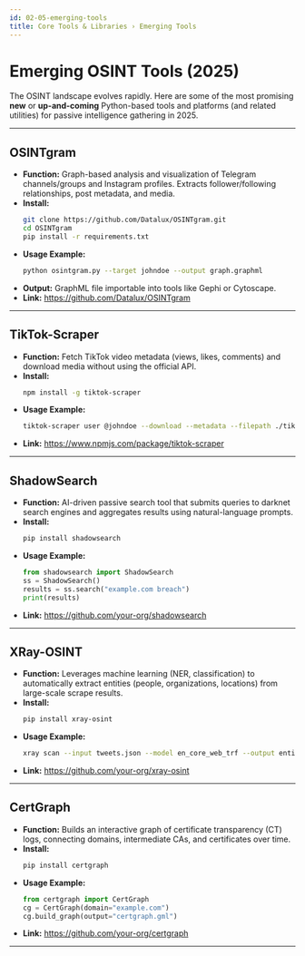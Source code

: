 ```yaml
---
id: 02-05-emerging-tools
title: Core Tools & Libraries › Emerging Tools
---
```


# Emerging OSINT Tools (2025)

The OSINT landscape evolves rapidly. Here are some of the most promising **new** or **up-and-coming** Python-based tools and platforms (and related utilities) for passive intelligence gathering in 2025.

---

## OSINTgram

- **Function:** Graph-based analysis and visualization of Telegram channels/groups and Instagram profiles. Extracts follower/following relationships, post metadata, and media.  
- **Install:**  
  ```bash
  git clone https://github.com/Datalux/OSINTgram.git
  cd OSINTgram
  pip install -r requirements.txt
  ```  
- **Usage Example:**  
  ```bash
  python osintgram.py --target johndoe --output graph.graphml
  ```  
- **Output:** GraphML file importable into tools like Gephi or Cytoscape.  
- **Link:** https://github.com/Datalux/OSINTgram  

---

## TikTok-Scraper

- **Function:** Fetch TikTok video metadata (views, likes, comments) and download media without using the official API.  
- **Install:**  
  ```bash
  npm install -g tiktok-scraper
  ```  
- **Usage Example:**  
  ```bash
  tiktok-scraper user @johndoe --download --metadata --filepath ./tiktoks
  ```  
- **Link:** https://www.npmjs.com/package/tiktok-scraper  

---

## ShadowSearch

- **Function:** AI-driven passive search tool that submits queries to darknet search engines and aggregates results using natural-language prompts.  
- **Install:**  
  ```bash
  pip install shadowsearch
  ```  
- **Usage Example:**  
  ```python
  from shadowsearch import ShadowSearch
  ss = ShadowSearch()
  results = ss.search("example.com breach")
  print(results)
  ```  
- **Link:** https://github.com/your-org/shadowsearch  

---

## XRay-OSINT

- **Function:** Leverages machine learning (NER, classification) to automatically extract entities (people, organizations, locations) from large-scale scrape results.  
- **Install:**  
  ```bash
  pip install xray-osint
  ```  
- **Usage Example:**  
  ```bash
  xray scan --input tweets.json --model en_core_web_trf --output entities.csv
  ```  
- **Link:** https://github.com/your-org/xray-osint  

---

## CertGraph

- **Function:** Builds an interactive graph of certificate transparency (CT) logs, connecting domains, intermediate CAs, and certificates over time.  
- **Install:**  
  ```bash
  pip install certgraph
  ```  
- **Usage Example:**  
  ```python
  from certgraph import CertGraph
  cg = CertGraph(domain="example.com")
  cg.build_graph(output="certgraph.gml")
  ```  
- **Link:** https://github.com/your-org/certgraph  

---
